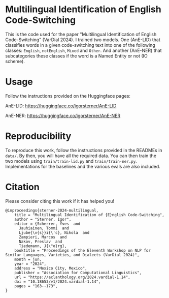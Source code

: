 # Multilingual Identification of English Code-Switching

This is the code used for the paper "Multilingual Identification of English Code-Switching" (VarDial 2024). I trained two models. One (AnE-LID) that classifies words in a given code-switching text into one of the following classes: `English`, `notEnglish`, `Mixed` and `Other`. And another (AnE-NER) that subcategories these classes if the word is a Named Entity or not (IO scheme).

# Usage

Follow the instructions provided on the Huggingface pages:

AnE-LID: https://huggingface.co/igorsterner/AnE-LID

AnE-NER: https://huggingface.co/igorsterner/AnE-NER

# Reproducibility

To reproduce this work, follow the instructions provided in the READMEs in `data/`. By then, you will have all the required data. You can then train the two models using `train/train-lid.py` and `train/train-ner.py`. Implementations for the baselines and the various evals are also included.

# Citation

Please consider citing this work if it has helped you!

```
@inproceedings{sterner-2024-multilingual,
    title = "Multilingual Identification of {E}nglish Code-Switching",
    author = "Sterner, Igor",
    editor = {Scherrer, Yves  and
      Jauhiainen, Tommi  and
      Ljube{\v{s}}i{\'c}, Nikola  and
      Zampieri, Marcos  and
      Nakov, Preslav  and
      Tiedemann, J{\"o}rg},
    booktitle = "Proceedings of the Eleventh Workshop on NLP for Similar Languages, Varieties, and Dialects (VarDial 2024)",
    month = jun,
    year = "2024",
    address = "Mexico City, Mexico",
    publisher = "Association for Computational Linguistics",
    url = "https://aclanthology.org/2024.vardial-1.14",
    doi = "10.18653/v1/2024.vardial-1.14",
    pages = "163--173",
}
```
